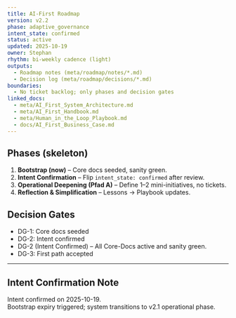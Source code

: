 ```yaml
---
title: AI-First Roadmap
version: v2.2
phase: adaptive_governance
intent_state: confirmed
status: active
updated: 2025-10-19
owner: Stephan
rhythm: bi-weekly cadence (light)
outputs:
  - Roadmap notes (meta/roadmap/notes/*.md)
  - Decision log (meta/roadmap/decisions/*.md)
boundaries:
  - No ticket backlog; only phases and decision gates
linked_docs:
  - meta/AI_First_System_Architecture.md
  - meta/AI_First_Handbook.md
  - meta/Human_in_the_Loop_Playbook.md
  - docs/AI_First_Business_Case.md
---
```


## Phases (skeleton)
1. **Bootstrap (now)** – Core docs seeded, sanity green.
2. **Intent Confirmation** – Flip `intent_state: confirmed` after review.
3. **Operational Deepening (Pfad A)** – Define 1–2 mini-initiatives, no tickets.
4. **Reflection & Simplification** – Lessons → Playbook updates.

## Decision Gates
- DG-1: Core docs seeded
- DG-2: Intent confirmed
- DG-2 (Intent Confirmed) – All Core-Docs active and sanity green.
- DG-3: First path accepted
---

## Intent Confirmation Note
Intent confirmed on 2025-10-19.  
Bootstrap expiry triggered; system transitions to v2.1 operational phase.
